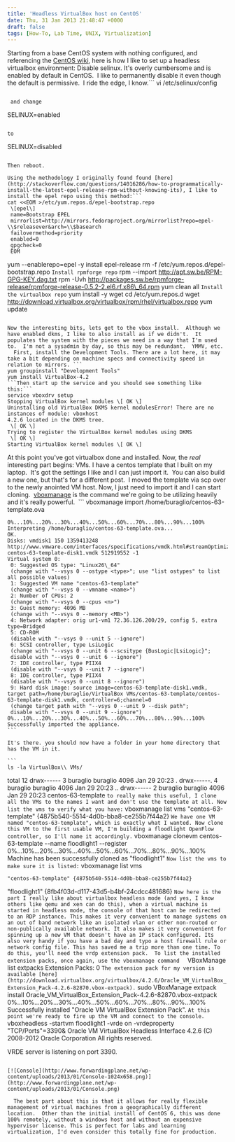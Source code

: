 ```yaml
---
title: 'Headless VirtualBox host on CentOS'
date: Thu, 31 Jan 2013 21:48:47 +0000
draft: false
tags: [How-To, Lab Time, UNIX, Virtualization]
---
```


Starting from a base CentOS system with nothing configured, and referencing the [CentOS wiki](http://wiki.centos.org/HowTos/Virtualization/VirtualBox), here is how I like to set up a headless virtualbox environment: Disable selinux. It's overly cumbersome and is enabled by default in CentOS.  I like to permanently disable it even though the default is permissive.  I ride the edge, I know.```
vi /etc/selinux/config
```

 and change

```
SELINUX=enabled
```

to

```
SELINUX=disabled
```

Then reboot.

Using the methodology I originally found found [here](http://stackoverflow.com/questions/14016286/how-to-programmatically-install-the-latest-epel-release-rpm-without-knowing-its), I like to install the epel repo using this method:```
cat <<EOM >/etc/yum.repos.d/epel-bootstrap.repo
 \[epel\]
 name=Bootstrap EPEL
 mirrorlist=http://mirrors.fedoraproject.org/mirrorlist?repo=epel-\\$releasever&arch=\\$basearch
 failovermethod=priority
 enabled=0
 gpgcheck=0
 EOM
``````
yum --enablerepo=epel -y install epel-release
 rm -f /etc/yum.repos.d/epel-bootstrap.repo
```Install rpmforge repo```
rpm --import http://apt.sw.be/RPM-GPG-KEY.dag.txt
 rpm -Uvh http://packages.sw.be/rpmforge-release/rpmforge-release-0.5.2-2.el6.rf.x86\_64.rpm
 yum clean all
```Install the virtualbox repo```
yum install -y wget
cd /etc/yum.repos.d
wget http://download.virtualbox.org/virtualbox/rpm/rhel/virtualbox.repo
yum update
```

Now the interesting bits, lets get to the vbox install.  Although we have enabled dkms, I like to also install as if we didn't.  It populates the system with the pieces we need in a way that I'm used to.  I'm not a sysadmin by day, so this may be redundant.  YMMV, etc.   First, install the Development Tools. There are a lot here, it may take a bit depending on machine specs and connectivity speed in relation to mirrors. ```
yum groupinstall "Development Tools"
yum install VirtualBox-4.2
```Then start up the service and you should see something like this:```
service vboxdrv setup
Stopping VirtualBox kernel modules \[ OK \]
Uninstalling old VirtualBox DKMS kernel modulesError! There are no instances of module: vboxhost
4.2.6 located in the DKMS tree.
 \[ OK \]
Trying to register the VirtualBox kernel modules using DKMS
 \[ OK \]
Starting VirtualBox kernel modules \[ OK \]
```

At this point you've got virtualbox done and installed. Now, the _real_ interesting part begins: VMs. I have a centos template that I built on my laptop.  It's got the settings I like and I can just import it.  You can also build a new one, but that's for a different post.  I moved the template via scp over to the newly anointed VM host. Now, I just need to import it and I can start cloning.  [vboxmanage](http://www.virtualbox.org/manual/ch08.html) is the command we're going to be utilizing heavily and it's really powerful.  ```
vboxmanage import /home/buraglio/centos-63-template.ova
``````
0%...10%...20%...30%...40%...50%...60%...70%...80%...90%...100%
Interpreting /home/buraglio/centos-63-template.ova...
OK.
Disks: vmdisk1 150 1359413248 http://www.vmware.com/interfaces/specifications/vmdk.html#streamOptimized centos-63-template-disk1.vmdk 512919552 -1 
Virtual system 0:
 0: Suggested OS type: "Linux26\_64"
 (change with "--vsys 0 --ostype <type>"; use "list ostypes" to list all possible values)
 1: Suggested VM name "centos-63-template"
 (change with "--vsys 0 --vmname <name>")
 2: Number of CPUs: 2
 (change with "--vsys 0 --cpus <n>")
 3: Guest memory: 4096 MB
 (change with "--vsys 0 --memory <MB>")
 4: Network adapter: orig ur1-vm1 72.36.126.200/29, config 5, extra type=Bridged
 5: CD-ROM
 (disable with "--vsys 0 --unit 5 --ignore")
 6: SCSI controller, type LsiLogic
 (change with "--vsys 0 --unit 6 --scsitype {BusLogic|LsiLogic}";
 disable with "--vsys 0 --unit 6 --ignore")
 7: IDE controller, type PIIX4
 (disable with "--vsys 0 --unit 7 --ignore")
 8: IDE controller, type PIIX4
 (disable with "--vsys 0 --unit 8 --ignore")
 9: Hard disk image: source image=centos-63-template-disk1.vmdk, target path=/home/buraglio/VirtualBox VMs/centos-63-template/centos-63-template-disk1.vmdk, controller=6;channel=0
 (change target path with "--vsys 0 --unit 9 --disk path";
 disable with "--vsys 0 --unit 9 --ignore")
0%...10%...20%...30%...40%...50%...60%...70%...80%...90%...100%
Successfully imported the appliance.
```

It's there. you should now have a folder in your home directory that has the VM in it. 

```
ls -la VirtualBox\\ VMs/
``````
total 12
drwx------ 3 buraglio buraglio 4096 Jan 29 20:23 .
drwx------. 4 buraglio buraglio 4096 Jan 29 20:23 ..
drwx------ 2 buraglio buraglio 4096 Jan 29 20:23 centos-63-template
```to really make this useful, I clone all the VMs to the names I want and don't use the template at all. Now list the vms to verify what you have:```
vboxmanage list vms
"centos-63-template" {4875b540-5514-4d0b-bba8-ce255b7f44a2}
```We have one VM named "centos-63-template", which is exactly what I wanted. Now clone this VM to the first usable VM, I'm building a floodlight OpenFlow controller, so I'll name it accordingly.```
vboxmanage clonevm centos-63-template --name floodlight1 --register
0%...10%...20%...30%...40%...50%...60%...70%...80%...90%...100%
Machine has been successfully cloned as "floodlight1"
```Now list the vms to make sure it is listed:```
vboxmanage list vms
``````
"centos-63-template" {4875b540-5514-4d0b-bba8-ce255b7f44a2}
``````
"floodlight1" {8fb4f03d-d117-43d5-b4bf-24cdcc481686}
```Now here is the part I really like about virtualbox headless mode (and yes, I know others like qemu and xen can do this), when a virtual machine is started in headless mode, the console of that host can be redirected to an RDP instance. This makes it very convenient to manage systems on an out of band network like an isolated vlan or other non-routed or non-publically available network. It also makes it very convenient for spinning up a new VM that doesn't have an IP stack configured. Its also very handy if you have a bad day and typo a host firewall rule or network config file. This has saved me a trip more than one time. To do this, you'll need the vrdp extension pack.  To list the installed extension packs, once again, use the vboxmanage command  ```
VBoxManage list extpacks
Extension Packs: 0
```The extension pack for my version is available [here](http://download.virtualbox.org/virtualbox/4.2.6/Oracle_VM_VirtualBox_Extension_Pack-4.2.6-82870.vbox-extpack).```
sudo VBoxManage extpack install Oracle\_VM\_VirtualBox\_Extension\_Pack-4.2.6-82870.vbox-extpack 
0%...10%...20%...30%...40%...50%...60%...70%...80%...90%...100%
Successfully installed "Oracle VM VirtualBox Extension Pack".
```At this point we're ready to fire up the VM and connect to the console.```
vboxheadless -startvm floodlight1 -vrde on -vrdeproperty "TCP/Ports"=3390&
Oracle VM VirtualBox Headless Interface 4.2.6
(C) 2008-2012 Oracle Corporation
All rights reserved.

VRDE server is listening on port 3390.
```The above command will start the VM "floodlight1", enable vrde and set the vrde port to 3390. You should now be able to connect to the console of the host using any free or included RDP compatible client. I use the microsoft office for mac provided rdp client. ![RDC](http://www.forwardingplane.net/wp-content/uploads/2013/01/RDC.png) You'll see an error when connecting since the server can't be verified.  This is expected.     [![RDC Verify](http://www.forwardingplane.net/wp-content/uploads/2013/01/RDC-Verify.png)](http://www.forwardingplane.net/wp-content/uploads/2013/01/RDC-Verify.png)   Hit connect and ta-da! Console on your VM.

[![Console](http://www.forwardingplane.net/wp-content/uploads/2013/01/Console-1024x658.png)](http://www.forwardingplane.net/wp-content/uploads/2013/01/Console.png)

  The best part about this is that it allows for really flexible management of virtual machines from a geographically different location.  Other than the initial install of CentOS 6, this was done 100% remotely, without a windows host and without an expensive hypervisor license. This is perfect for labs and learning virtualization, I'd even consider this totally fine for production.